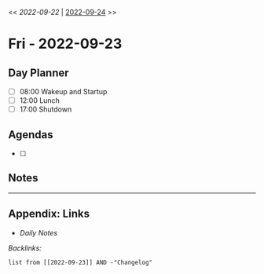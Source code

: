 \<\< *2022-09-22* | [2022-09-24](2022-09-24.md) >>

# Fri - 2022-09-23

## Day Planner

* [ ] 08:00 Wakeup and Startup
* [ ] 12:00 Lunch
* [ ] 17:00 Shutdown

## Agendas

* [ ] 

## Notes

---

## Appendix: Links

* *Daily Notes*

*Backlinks:*

````dataview
list from [[2022-09-23]] AND -"Changelog"
````
